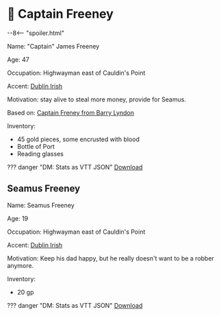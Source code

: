 # 🔐 Captain Freeney

--8<-- "spoiler.html"

Name: "Captain" James Freeney

Age: 47

Occupation: Highwayman east of Cauldin's Point

Accent: [Dublin Irish](https://youtu.be/InC_BgEd_LM)

Motivation: stay alive to steal more money, provide for Seamus.

Based on: [Captain Freney from Barry Lyndon](https://youtu.be/woO1Cs6c-oo)

Inventory:

- 45 gold pieces, some encrusted with blood
- Bottle of Port
- Reading glasses

??? danger "DM: Stats as VTT JSON"
    [Download](/assets/json/captain-freeney.json)

## Seamus Freeney

Name: Seamus Freeney

Age: 19

Occupation:  Highwayman east of Cauldin's Point

Accent: [Dublin Irish](https://youtu.be/InC_BgEd_LM)

Motivation: Keep his dad happy, but he really doesn't want to be a robber anymore.

Inventory:

- 20 gp

??? danger "DM: Stats as VTT JSON"
    [Download](/assets/json/seamus-freeney.json)
